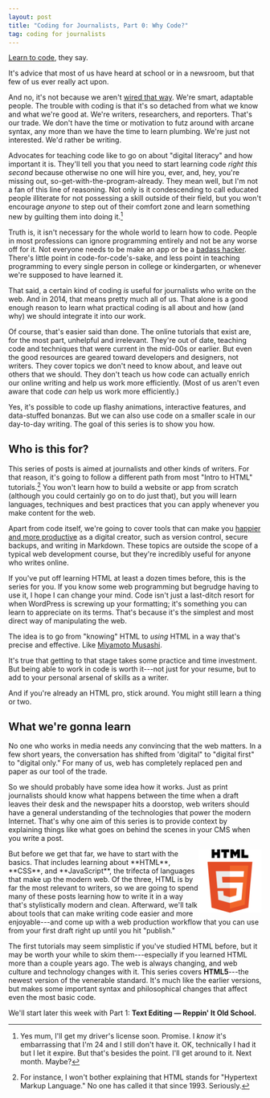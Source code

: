 ```yaml
---
layout: post
title: "Coding for Journalists, Part 0: Why Code?"
tag: coding for journalists
---
```



[Learn to code](http://www.niemanlab.org/2012/09/miranda-mulligan-want-to-produce-hirable-grads-journalism-schools-teach-them-to-code/), they say.

It's advice that most of us have heard at school or in a newsroom, but that few of us ever really act upon.

And no, it's not because we aren't [wired that way](http://j-source.ca/article/opinion-why-journalism-schools-must-teach-code—even-if-every-journalist-not-wired-way). We're smart, adaptable people. The trouble with coding is that it's so detached from what we know and what we're good at. We're writers, researchers, and reporters. That's our trade. We don't have the time or motivation to futz around with arcane syntax, any more than we have the time to learn plumbing. We're just not interested. We'd rather be writing.

Advocates for teaching code like to go on about "digital literacy" and how important it is. They'll tell you that you need to start learning code *right this second* because otherwise no one will hire you, ever, and, hey, you're missing out, so-get-with-the-program-already. They mean well, but I'm not a fan of this line of reasoning. Not only is it condescending to call educated people illiterate for not possessing a skill outside of their field, but you won't encourage *anyone* to step out of their comfort zone and learn something new by guilting them into doing it.[^driver]

Truth is, it isn't necessary for the whole world to learn how to code. People in most professions can ignore programming entirely and not be any worse off for it. Not everyone needs to be make an app or be a [badass hacker](https://www.youtube.com/watch?v=dFUlAQZB9Ng). There's little point in code-for-code's-sake, and less point in teaching programming to every single person in college or kindergarten, or whenever we're supposed to have learned it.

That said, a certain kind of coding _is_ useful for journalists who write on the web. And in 2014, that means pretty much all of us. That alone is a good enough reason to learn what practical coding is all about and how (and why) we should integrate it into our work.

Of course, that's easier said than done. The online tutorials that exist are, for the most part, unhelpful and irrelevant. They're out of date, teaching code and techniques that were current in the mid-00s or earlier. But even the good resources are geared toward developers and designers, not writers. They cover topics we don't need to know about, and leave out others that we should. They don't teach us how code can actually enrich our online writing and help us work more efficiently. (Most of us aren't even aware that code _can_ help us work more efficiently.)

Yes, it's possible to code up flashy animations, interactive features, and data-stuffed bonanzas. But we can also use code on a smaller scale in our day-to-day writing. The goal of this series is to show you how.


## Who is this for?


This series of posts is aimed at journalists and other kinds of writers. For that reason, it's going to follow a different path from most "Intro to HTML" tutorials.[^hyper] You won't learn how to build a website or app from scratch (although you could certainly go on to do just that), but you will learn languages, techniques and best practices that you can apply whenever you make content for the web.

Apart from code itself, we're going to cover tools that can make you [happier and more productive](https://www.youtube.com/watch?v=xK0njkATf84&feature=kp) as a digital creator, such as version control, secure backups, and writing in Markdown. These topics are outside the scope of a typical web development course, but they're incredibly useful for anyone who writes online.

If you've put off learning HTML at least a dozen times before, this is the series for you. If you know some web programming but begrudge having to use it, I hope I can change your mind. Code isn't just a last-ditch resort for when WordPress is screwing up your formatting; it's something you can learn to appreciate on its terms. That's because it's the simplest and most direct way of manipulating the web.

The idea is to go from "knowing" HTML to _using_ HTML in a way that's precise and effective. Like [Miyamoto Musashi](http://en.wikipedia.org/wiki/The_Book_of_Five_Rings).

It's true that getting to that stage takes some practice and time investment. But being able to work in code is worth it---not just for your resume, but to add to your personal arsenal of skills as a writer.

And if you're already an HTML pro, stick around. You might still learn a thing or two.

## What we're gonna learn

No one who works in media needs any convincing that the web matters. In a few short years, the conversation has shifted from 'digital" to "digital first" to "digital only." For many of us, web has completely replaced pen and paper as our tool of the trade.

So we should probably have some idea how it works. Just as print journalists should know what happens between the time when a draft leaves their desk and the newspaper hits a doorstop, web writers should have a general understanding of the technologies that power the modern Internet. That's why one aim of this series is to provide context by explaining things like what goes on behind the scenes in your CMS when you write a post.

<img src="/public/img/HTML5_Logo_512.png" style="float: right; width: 25%; height: 25%" />
But before we get that far, we have to start with the basics. That includes learning about **HTML**, **CSS**, and **JavaScript**, the trifecta of languages that make up the modern web. Of the three, HTML is by far the most relevant to writers, so we are going to spend many of these posts learning how to write it in a way that's stylistically modern and clean. Afterward, we'll talk about tools that can make writing code easier and more enjoyable---and come up with a web production workflow that you can use from your first draft right up until you hit "publish."

The first tutorials may seem simplistic if you've studied HTML before, but it may be worth your while to skim them---especially if you learned HTML more than a couple years ago. The web is always changing, and web culture and technology changes with it. This series covers **HTML5**---the newest version of the venerable standard. It's much like the earlier versions, but makes some important syntax and philosophical changes that affect even the most basic code.

We'll start later this week with Part 1: **Text Editing — Reppin' It Old School.**

[^hyper]: For instance, I won't bother explaining that HTML stands for "Hypertext Markup Language." No one has called it that since 1993. Seriously.

[^driver]: Yes mum, I'll get my driver's license soon. Promise. I _know_ it's embarrassing that I'm 24 and I still don't have it. OK, technically I had it but I let it expire. But that's besides the point. I'll get around to it. Next month. Maybe?